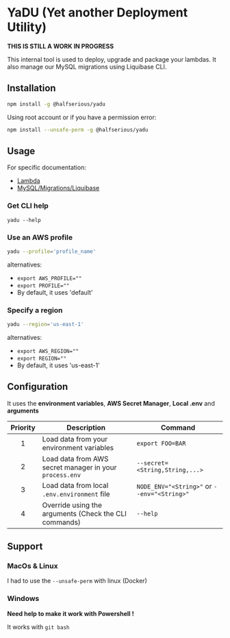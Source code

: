 # YaDU (Yet another Deployment Utility)

**THIS IS STILL A WORK IN PROGRESS**

This internal tool is used to deploy, upgrade and package your lambdas.
It also manage our MySQL migrations using Liquibase CLI.

## Installation

```bash
npm install -g @halfserious/yadu
```

Using root account or if you have a permission error:

```bash
npm install --unsafe-perm -g @halfserious/yadu
```

## Usage

For specific documentation:

- [Lambda](docs/lambda.md)
- [MySQL/Migrations/Liquibase](docs/mysql.md)


### Get CLI help

```
yadu --help
```

### Use an AWS profile

```bash
yadu --profile='profile_name'
```

alternatives:
- `export AWS_PROFILE=""`
- `export PROFILE=""`
- By default, it uses 'default'


### Specify a region

```bash
yadu --region='us-east-1'
```

alternatives:
- `export AWS_REGION=""`
- `export REGION=""`
- By default, it uses 'us-east-1'

## Configuration

It uses the **environment variables**, **AWS Secret Manager**, **Local .env** and **arguments**

| Priority | Description                                             | Command                                     |
|:--------:|---------------------------------------------------------|---------------------------------------------|
|    1     | Load data from your environment variables               | `export FOO=BAR`                            |
|    2     | Load data from AWS secret manager in your `process.env` | `--secret=<String,String,...>`              |
|    3     | Load data from local `.env.environment` file            | `NODE_ENV="<String>"` or `--env="<String>"` |
|    4     | Override using the arguments (Check the CLI commands)   | `--help`                                    |

## Support

### MacOs & Linux

I had to use the `--unsafe-perm` with linux (Docker)

### Windows

**Need help to make it work with Powershell !**

It works with `git bash` 


